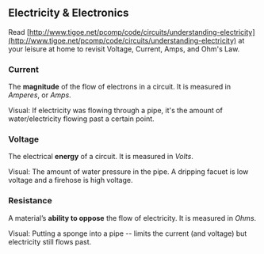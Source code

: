 ## Electricity & Electronics

Read [http://www.tigoe.net/pcomp/code/circuits/understanding-electricity](http://www.tigoe.net/pcomp/code/circuits/understanding-electricity) at your leisure at home to revisit Voltage, Current, Amps, and Ohm's Law.

### Current

The **magnitude** of the flow of electrons in a circuit. It is measured in _Amperes_, or _Amps_. 

Visual: If electricity was flowing through a pipe, it's the amount of water/electricity flowing past a certain point. 

### Voltage

The electrical **energy** of a circuit. It is measured in _Volts_.

Visual: The amount of water pressure in the pipe. A dripping facuet is low voltage and a firehose is high voltage.

### Resistance

A material’s **ability to oppose** the flow of electricity. It is measured in _Ohms_.

Visual: Putting a sponge into a pipe -- limits the current (and voltage) but electricity still flows past. 